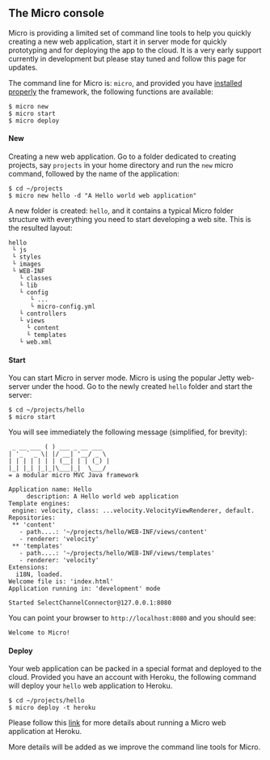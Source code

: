 ## The Micro console

Micro is providing a limited set of command line tools to help you quickly creating a new web application, start it in server mode for quickly prototyping and for deploying the app to the cloud. It is a very early support currently in development but please stay tuned and follow this page for updates.

The command line for Micro is: `micro`, and provided you have [installed properly](/misc/check_java.md#cli_path/) the framework, the following functions are available:

    $ micro new 
    $ micro start 
    $ micro deploy   

#### New
Creating a new web application. Go to a folder dedicated to creating projects, say `projects` in your home directory and run the `new` micro command, followed by the name of the application:

    $ cd ~/projects
    $ micro new hello -d "A Hello world web application"

A new folder is created: `hello`, and it contains a typical Micro folder structure with everything you need to start developing a web site. This is the resulted layout:

    hello
     └ js
     └ styles
     └ images                     
     └ WEB-INF                    
       └ classes                  
       └ lib                      
       └ config                   
          └ ...       
          └ micro-config.yml      
       └ controllers              
       └ views                    
         └ content                
         └ templates              
       └ web.xml                  

#### Start
You can start Micro in server mode. Micro is using the popular Jetty web-server under the hood. Go to the newly created `hello` folder and start the server:

    $ cd ~/projects/hello
    $ micro start

You will see immediately the following message (simplified, for brevity):

     _ __ ___ ( ) ___ _ __ ___ 
    | '_ ` _ \| |/ __| '__/ _ \ 
    | | | | | | | (__| | | (_) |
    |_| |_| |_|_|\___|_|  \___/ 
    = a modular micro MVC Java framework

    Application name: Hello
         description: A Hello world web application
    Template engines:
     engine: velocity, class: ...velocity.VelocityViewRenderer, default.
    Repositories:
     ** 'content'
       - path....: '~/projects/hello/WEB-INF/views/content'
       - renderer: 'velocity'
     ** 'templates'
       - path....: '~/projects/hello/WEB-INF/views/templates'
       - renderer: 'velocity'
    Extensions:
      i18N, loaded.
    Welcome file is: 'index.html'
    Application running in: 'development' mode
    
    Started SelectChannelConnector@127.0.0.1:8080

You can point your browser to `http://localhost:8080` and you should see:

    Welcome to Micro!
    
#### Deploy
Your web application can be packed in a special format and deployed to the cloud. Provided you have an account with Heroku, the following command will deploy your `hello` web application to Heroku.
    
    $ cd ~/projects/hello
    $ micro deploy -t heroku

Please follow this [link](/production.md/) for more details about running a Micro web application at Heroku.

More details will be added as we improve the command line tools for Micro.
    